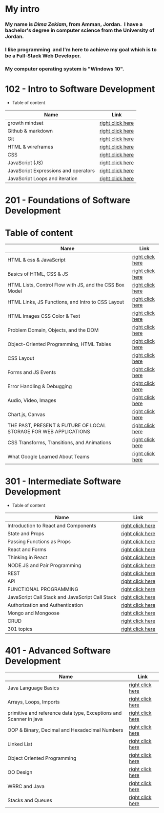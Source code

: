 # My intro
### **My name is *Dima Zeklam*, from Amman, Jordan.  I have a bachelor's degree in computer science from the University of Jordan.**
### I like programming  and I'm here to achieve my goal which is to be a Full-Stack Web Developer.
### My computer operating system is "Windows 10".

#  102 - Intro to Software Development
* Table of content

Name    |  Link
------ | ------
growth mindset | [right click here](https://dima-zeklam.github.io/reading-notes/lab1)
Github & markdown | [right click here](https://dima-zeklam.github.io/reading-notes/read:01)
Git | [right click here](https://dima-zeklam.github.io/reading-notes/read2)
 HTML & wireframes | [right click here](https://dima-zeklam.github.io/reading-notes/read03)
 CSS | [right click here](https://dima-zeklam.github.io/reading-notes/read04)
JavaScript (JS) | [right click here](https://dima-zeklam.github.io/reading-notes/read06)
JavaScript Expressions and operators | [right click here](https://dima-zeklam.github.io/reading-notes/read07)
JavaScript Loops and iteration | [right click here](https://dima-zeklam.github.io/reading-notes/read08)

# 201 - Foundations of Software Development
# Table of content

Name    |  Link
------ | ------
HTML & css & JavaScript | [right click here](https://dima-zeklam.github.io/reading-notes/class-01)
Basics of HTML, CSS & JS | [right click here](https://dima-zeklam.github.io/reading-notes/class-02)
HTML Lists, Control Flow with JS, and the CSS Box Model  | [right click here](https://dima-zeklam.github.io/reading-notes/class-03)
HTML Links, JS Functions, and Intro to CSS Layout  | [right click here](https://dima-zeklam.github.io/reading-notes/class-04)
HTML Images CSS Color & Text  | [right click here](https://dima-zeklam.github.io/reading-notes/class-05)
Problem Domain, Objects, and the DOM | [right click here](https://dima-zeklam.github.io/reading-notes/class-06)
Object-Oriented Programming, HTML Tables| [right click here](https://dima-zeklam.github.io/reading-notes/class-07)
CSS Layout| [right click here](https://dima-zeklam.github.io/reading-notes/class-08)
Forms and JS Events| [right click here](https://dima-zeklam.github.io/reading-notes/class-09)
Error Handling & Debugging| [right click here](https://dima-zeklam.github.io/reading-notes/class-10)
Audio, Video, Images  | [right click here](https://dima-zeklam.github.io/reading-notes/class-11)
Chart.js, Canvas  | [right click here](https://dima-zeklam.github.io/reading-notes/class-12)
THE PAST, PRESENT & FUTURE OF LOCAL STORAGE FOR WEB APPLICATIONS | [right click here](https://dima-zeklam.github.io/reading-notes/class-13)
CSS Transforms, Transitions, and Animations | [right click here](https://dima-zeklam.github.io/reading-notes/class-14a)
 What Google Learned About Teams  | [right click here](https://dima-zeklam.github.io/reading-notes/class-14b)
 
# 301 - Intermediate Software Development

* Table of content

Name    |  Link
--------|--------
Introduction to React and Components |  [right click here](https://dima-zeklam.github.io/reading-notes/Read:Class%2001)
State and Props|[right click here](https://dima-zeklam.github.io/reading-notes/Read:Class02)
Passing Functions as Props | [right click here](https://dima-zeklam.github.io/reading-notes/Read:Class03)
React and Forms  | [right click here](https://dima-zeklam.github.io/reading-notes/Read:Class04)
Thinking in React | [right click here](https://dima-zeklam.github.io/reading-notes/Read:Class05)
NODE.JS and Pair Programming | [right click here](https://dima-zeklam.github.io/reading-notes/Read:Class06)
REST | [right click here](https://dima-zeklam.github.io/reading-notes/Read:07)
API | [right click here](https://dima-zeklam.github.io/reading-notes/Read:Class08)
FUNCTIONAL PROGRAMMING |[right click here](https://dima-zeklam.github.io/reading-notes/Read:Class09)
JavaScript Call Stack and JavaScript Call Stack | [right click here](https://dima-zeklam.github.io/reading-notes/read10)
Authorization and Authentication | [right click here](https://dima-zeklam.github.io/reading-notes/read11)
Mongo and Mongoose | [right click here](https://dima-zeklam.github.io/reading-notes/read12)
CRUD | [right click here](https://dima-zeklam.github.io/reading-notes/read13)
301 topics | [right click here](https://dima-zeklam.github.io/reading-notes/read14)

# 401 - Advanced Software Development

Name    |  Link
--------|--------
Java Language Basics | [right click here](https://dima-zeklam.github.io/reading-notes/reading01)
Arrays, Loops, Imports | [right click here](https://dima-zeklam.github.io/reading-notes/reading02)
 primitive and reference data type, Exceptions and Scanner in java | [right click here](https://dima-zeklam.github.io/reading-notes/reading03)
OOP & Binary, Decimal and Hexadecimal Numbers | [right click here](https://dima-zeklam.github.io/reading-notes/reading04)
Linked List | [right click here](https://dima-zeklam.github.io/reading-notes/reading05)
Object Oriented Programming  | [right click here](https://dima-zeklam.github.io/reading-notes/reading06)
OO Design | [right click here](https://dima-zeklam.github.io/reading-notes/reading08)
WRRC and Java | [right click here](https://dima-zeklam.github.io/reading-notes/reading09)
Stacks and Queues | [right click here](https://dima-zeklam.github.io/reading-notes/reading10)